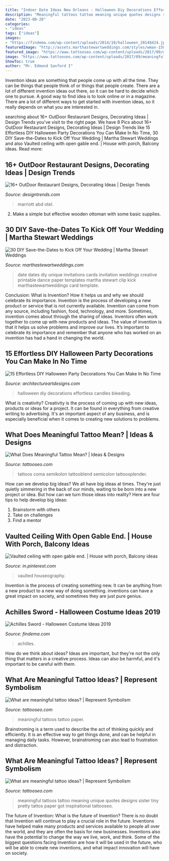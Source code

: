```yaml
---
title: "Indoor Date Ideas New Orleans : Halloween Diy Decorations Effortless Candles Bleeding"
description: "Meaningful tattoos tattoo meaning unique quotes designs sister tiny pretty tattos paper got inspirational tattooseo"
date: "2023-08-20"
categories:
- "ideas"
tags: ["ideas"]
images:
- "https://findema.com/wp-content/uploads/2014/10/halloween_20148424.jpg"
featuredImage: "http://assets.marthastewartweddings.com/styles/wmax-1500/d27/save-the-date-013-mwd109576/save-the-date-013-mwd109576_sq.jpg?itok=5aB-6RDJ"
featured_image: "https://www.tattooseo.com/wp-content/uploads/2017/09/meaningful-tattoos-17.jpg"
image: "https://www.tattooseo.com/wp-content/uploads/2017/09/meaningful-tattoos-11.jpg"
ShowToc: true
author: "Mr. Edmond Sanford I"
---
```



Invention ideas are something that people come up with all the time. They can be things that people think of or things that people create. There are a lot of different invention ideas out there, so it can be hard to decide which one to pursue. A good way to find idea is to look online or in a magazine. There are a lot of different ways to get started with invention ideas, so it really depends on what you are interested in.

	

		
searching about 16+ OutDoor Restaurant Designs, Decorating Ideas | Design Trends you've visit to the right page. We have 8 Pics about 16+ OutDoor Restaurant Designs, Decorating Ideas | Design Trends like 15 Effortless DIY Halloween Party Decorations You Can Make In No Time, 30 DIY Save-the-Dates to Kick Off Your Wedding | Martha Stewart Weddings and also Vaulted ceiling with open gable end. | House with porch, Balcony ideas. Read more:
		
    
## 16+ OutDoor Restaurant Designs, Decorating Ideas | Design Trends

<img loading=lazy src="https://images.designtrends.com/wp-content/uploads/2016/01/09052845/Luxury-Elegant-OutDoor-Restaurant-Design.jpeg" onerror="this.onerror=null;this.src='https://tse1.mm.bing.net/th?id=OIP.3M70KM-Fkx1RA-Ptu5Gy6AHaFI&amp;pid=15.1';" alt="16+ OutDoor Restaurant Designs, Decorating Ideas | Design Trends">

_Source: designtrends.com_

>marriott abd otel. 

	

2. Make a simple but effective wooden ottoman with some basic supplies.

    
## 30 DIY Save-the-Dates To Kick Off Your Wedding | Martha Stewart Weddings

<img loading=lazy src="http://assets.marthastewartweddings.com/styles/wmax-1500/d27/save-the-date-013-mwd109576/save-the-date-013-mwd109576_sq.jpg?itok=5aB-6RDJ" onerror="this.onerror=null;this.src='https://tse2.mm.bing.net/th?id=OIP.Pzm6DER94b_MLAjT0p47JAHaHZ&amp;pid=15.1';" alt="30 DIY Save-the-Dates to Kick Off Your Wedding | Martha Stewart Weddings">

_Source: marthastewartweddings.com_

>date dates diy unique invitations cards invitation weddings creative printable dance paper templates martha stewart clip kick marthastewartweddings card template. 

	

Conclusion: What is Invention? How it helps us and why we should celebrate its importance.
Invention is the process of developing a new product or service that is not currently available. Invention can come from any source, including fashion, food, technology, and more. Sometimes, invention comes about through the sharing of ideas. Inventors often work together to come up with new products and ideas. The value of invention is that it helps us solve problems and improve our lives. It’s important to celebrate its importance and remember that anyone who has worked on an invention has had a hand in changing the world.

    
## 15 Effortless DIY Halloween Party Decorations You Can Make In No Time

<img loading=lazy src="https://www.architectureartdesigns.com/wp-content/uploads/2016/10/15-Effortless-DIY-Halloween-Party-Decorations-You-Can-Make-In-No-Time-3.jpg" onerror="this.onerror=null;this.src='https://tse2.mm.bing.net/th?id=OIP.7ibUvexdcz7JuqEgulWgNgHaR5&amp;pid=15.1';" alt="15 Effortless DIY Halloween Party Decorations You Can Make In No Time">

_Source: architectureartdesigns.com_

>halloween diy decorations effortless candles bleeding. 

	

What is creativity?
Creativity is the process of coming up with new ideas, products or ideas for a project. It can be found in everything from creative writing to advertising. It's an important aspect of any business, and is especially beneficial when it comes to creating new solutions to problems.

    
## What Does Meaningful Tattoo Mean? | Ideas &amp; Designs

<img loading=lazy src="https://www.tattooseo.com/wp-content/uploads/2017/09/meaningful-tattoos-17.jpg" onerror="this.onerror=null;this.src='https://tse3.mm.bing.net/th?id=OIP.znB5TuDria_-Xlba30ldRQAAAA&amp;pid=15.1';" alt="What Does Meaningful Tattoo Mean? | Ideas &amp; Designs">

_Source: tattooseo.com_

>tattoos coma semikolon tattooblend semicolon tattoosplender. 

	

How can we develop big ideas?
We all have big ideas at times. They're just quietly simmering in the back of our minds, waiting to be born into a new project or idea. But how can we turn those ideas into reality? Here are four tips to help develop big ideas: 
1. Brainstorm with others 
2. Take on challenges 
3. Find a mentor 

    
## Vaulted Ceiling With Open Gable End. | House With Porch, Balcony Ideas

<img loading=lazy src="https://i.pinimg.com/736x/fa/7f/ca/fa7fca7abf8228f7a1814674e72e508e.jpg" onerror="this.onerror=null;this.src='https://tse2.mm.bing.net/th?id=OIP.3SGwcHuxKXoXTjJmwGx1vQHaLH&amp;pid=15.1';" alt="Vaulted ceiling with open gable end. | House with porch, Balcony ideas">

_Source: in.pinterest.com_

>vaulted houseography. 

	

Invention is the process of creating something new. It can be anything from a new product to a new way of doing something. inventions can have a great impact on society, and sometimes they are just pure genius.

    
## Achilles Sword - Halloween Costume Ideas 2019

<img loading=lazy src="https://findema.com/wp-content/uploads/2014/10/halloween_20148424.jpg" onerror="this.onerror=null;this.src='https://tse2.mm.bing.net/th?id=OIP.nqENpjBWjMqT7GJMkSyQnAHaKl&amp;pid=15.1';" alt="Achilles Sword - Halloween Costume Ideas 2019">

_Source: findema.com_

>achilles. 

	

How do we think about ideas?
Ideas are important, but they're not the only thing that matters in a creative process. Ideas can also be harmful, and it's important to be careful with them.

    
## What Are Meaningful Tattoo Ideas? | Represent Symbolism

<img loading=lazy src="https://www.tattooseo.com/wp-content/uploads/2017/09/meaningful-tattoos-12.jpg" onerror="this.onerror=null;this.src='https://tse3.mm.bing.net/th?id=OIP.ixvwKBEnRFTVUcg24V3uWQHaJP&amp;pid=15.1';" alt="What are meaningful tattoo ideas? | Represent Symbolism">

_Source: tattooseo.com_

>meaningful tattoos tattoo paper. 

	

Brainstroming is a term used to describe the act of thinking quickly and efficiently. It is an effective way to get things done, and can be helpful in managing daily tasks. However, brainstroming can also lead to frustration and distraction.

    
## What Are Meaningful Tattoo Ideas? | Represent Symbolism

<img loading=lazy src="https://www.tattooseo.com/wp-content/uploads/2017/09/meaningful-tattoos-11.jpg" onerror="this.onerror=null;this.src='https://tse2.mm.bing.net/th?id=OIP.EkD3fjqH-Liigwe2aqcV7gHaNK&amp;pid=15.1';" alt="What are meaningful tattoo ideas? | Represent Symbolism">

_Source: tattooseo.com_

>meaningful tattoos tattoo meaning unique quotes designs sister tiny pretty tattos paper got inspirational tattooseo. 

	

The future of Invention: What is the future of Invention?
There is no doubt that Invention will continue to play a crucial role in the future. Inventions have helped make many products and services available to people all over the world, and they are often the basis for new businesses. Inventions also have the potential to change the way we live, work, and think. Some of the biggest questions facing Invention are how it will be used in the future, who will be able to create new inventions, and what impact innovation will have on society.


